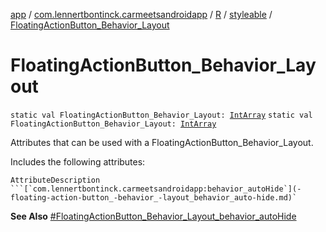 [app](../../../index.md) / [com.lennertbontinck.carmeetsandroidapp](../../index.md) / [R](../index.md) / [styleable](index.md) / [FloatingActionButton_Behavior_Layout](./-floating-action-button_-behavior_-layout.md)

# FloatingActionButton_Behavior_Layout

`static val FloatingActionButton_Behavior_Layout: `[`IntArray`](https://kotlinlang.org/api/latest/jvm/stdlib/kotlin/-int-array/index.html)
`static val FloatingActionButton_Behavior_Layout: `[`IntArray`](https://kotlinlang.org/api/latest/jvm/stdlib/kotlin/-int-array/index.html)

Attributes that can be used with a FloatingActionButton_Behavior_Layout.

Includes the following attributes:

    AttributeDescription ```[`com.lennertbontinck.carmeetsandroidapp:behavior_autoHide`](-floating-action-button_-behavior_-layout_behavior_auto-hide.md)`

**See Also**
[#FloatingActionButton_Behavior_Layout_behavior_autoHide](-floating-action-button_-behavior_-layout_behavior_auto-hide.md)

